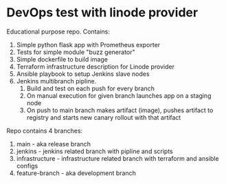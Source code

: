 # DevOps test with linode provider
Educational purpose repo. Contains:
1. Simple python flask app with Prometheus exporter
2. Tests for simple module "buzz generator"
3. Simple dockerfile to build image
4. Terraform infrastructure description for Linode provider
5. Ansible playbook to setup Jenkins slave nodes
6. Jenkins multibranch pipline.
   1. Build and test on each push for every branch
   2. On manual execution for given branch launches app on a staging node
   3. On push to main branch makes artifact (image), pushes artifact to registry and starts new canary rollout with that artifact

Repo contains 4 branches:
1. main - aka release branch
2. jenkins - jenkins related branch with pipline and scripts
3. infrastructure - infrastructure related branch with terraform and ansible configs
4. feature-branch - aka development branch